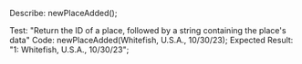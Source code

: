 Describe: newPlaceAdded();

Test: "Return the ID of a place, followed by a string containing the place's data"
Code: newPlaceAdded(Whitefish, U.S.A., 10/30/23);
Expected Result: "1: Whitefish, U.S.A., 10/30/23";